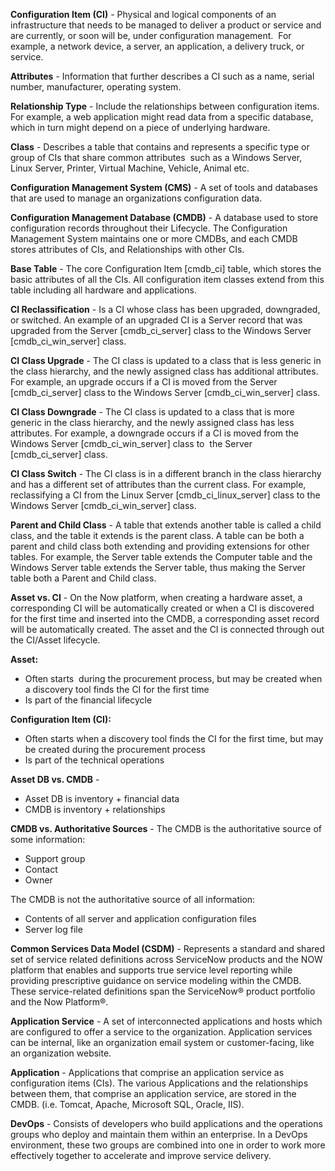 
**Configuration Item (CI)** - Physical and logical components of an infrastructure that needs to be managed to deliver a product or service and are currently, or soon will be, under configuration management.  For example, a network device, a server, an application, a delivery truck, or service.

**Attributes** - Information that further describes a CI such as a name, serial number, manufacturer, operating system.

**Relationship Type** - Include the relationships between configuration items. For example, a web application might read data from a specific database, which in turn might depend on a piece of underlying hardware.

**Class** - Describes a table that contains and represents a specific type or group of CIs that share common attributes  such as a Windows Server, Linux Server, Printer, Virtual Machine, Vehicle, Animal etc.

**Configuration Management System (CMS)** - A set of tools and databases that are used to manage an organizations configuration data.

**Configuration Management Database (CMDB)** - A database used to store configuration records throughout their Lifecycle. The Configuration Management System maintains one or more CMDBs, and each CMDB stores attributes of CIs, and Relationships with other CIs.

**Base Table** - The core Configuration Item [cmdb_ci] table, which stores the basic attributes of all the CIs. All configuration item classes extend from this table including all hardware and applications.

**CI Reclassification** - Is a CI whose class has been upgraded, downgraded, or switched. An example of an upgraded CI is a Server record that was upgraded from the Server [cmdb_ci_server] class to the Windows Server [cmdb_ci_win_server] class.

**CI Class Upgrade** - The CI class is updated to a class that is less generic in the class hierarchy, and the newly assigned class has additional attributes. For example, an upgrade occurs if a CI is moved from the Server [cmdb_ci_server] class to the Windows Server [cmdb_ci_win_server] class.

**CI Class Downgrade** - The CI class is updated to a class that is more generic in the class hierarchy, and the newly assigned class has less attributes. For example, a downgrade occurs if a CI is moved from the Windows Server [cmdb_ci_win_server] class to  the Server [cmdb_ci_server] class.

**CI Class Switch** - The CI class is in a different branch in the class hierarchy and has a different set of attributes than the current class. For example, reclassifying a CI from the Linux Server [cmdb_ci_linux_server] class to the Windows Server [cmdb_ci_win_server] class.

**Parent and Child Class** - A table that extends another table is called a child class, and the table it extends is the parent class. A table can be both a parent and child class both extending and providing extensions for other tables. For example, the Server table extends the Computer table and the Windows Server table extends the Server table, thus making the Server table both a Parent and Child class.

**Asset vs. CI** - On the Now platform, when creating a hardware asset, a corresponding CI will be automatically created or when a CI is discovered for the first time and inserted into the CMDB, a corresponding asset record will be automatically created. The asset and the CI is connected through out the CI/Asset lifecycle.

**Asset:**

- Often starts  during the procurement process, but may be created when a discovery tool finds the CI for the first time
- Is part of the financial lifecycle

**Configuration Item (CI):**

- Often starts when a discovery tool finds the CI for the first time, but may be created during the procurement process
- Is part of the technical operations

**Asset DB vs. CMDB** - 
- Asset DB is inventory + financial data
- CMDB is inventory + relationships

**CMDB vs. Authoritative Sources** - 
The CMDB is the authoritative source of some information:

- Support group
- Contact
- Owner

The CMDB is not the authoritative source of all information:

- Contents of all server and application configuration files
- Server log file

**Common Services Data Model (CSDM)** - Represents a standard and shared set of service related definitions across ServiceNow products and the NOW platform that enables and supports true service level reporting while providing prescriptive guidance on service modeling within the CMDB. These service-related definitions span the ServiceNow® product portfolio and the Now Platform®.

**Application Service** - A set of interconnected applications and hosts which are configured to offer a service to the organization. Application services can be internal, like an organization email system or customer-facing, like an organization website.

**Application** - Applications that comprise an application service as configuration items (CIs). The various Applications and the relationships between them, that comprise an application service, are stored in the CMDB. (i.e. Tomcat, Apache, Microsoft SQL, Oracle, IIS).

**DevOps** - Consists of developers who build applications and the operations groups who deploy and maintain them within an enterprise. In a DevOps environment, these two groups are combined into one in order to work more effectively together to accelerate and improve service delivery.